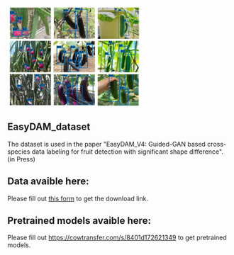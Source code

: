 <img src="https://github.com/I3-Laboratory/EasyDAM_dataset/blob/main/test_picture.jpg" width="300px">  

## EasyDAM_dataset
The dataset is used in the paper "EasyDAM_V4: Guided-GAN based cross-species data labeling for fruit detection with significant shape difference".  (in Press) 
## Data avaible here:
Please fill out [this form](https://forms.gle/PFhxjcpQZvq3xvo46) to get the download link.  
## Pretrained models avaible here:  
Please fill out https://cowtransfer.com/s/8401d172621349 to get pretrained models.
